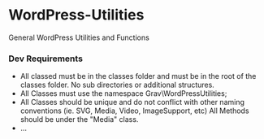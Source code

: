 # WordPress-Utilities
General WordPress Utilities and Functions


### Dev Requirements
* All classed must be in the classes folder and must be in the root of the classes folder.  No sub directories or additional structures.
* All Classes must use the namespace Grav\WordPressUtilities;
* All Classes should be unique and do not conflict with other naming conventions (ie. SVG, Media, Video, ImageSupport, etc) All Methods should be under the "Media" class.
* ...
